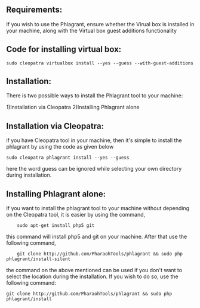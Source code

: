 Requirements:
------------

If you wish to use the Phlagrant, ensure whether the Virual box is installed in your machine, along with the Virtual box guest additions functionality

Code for installing virtual box:
-------------------------------

	sudo cleopatra virtualbox install --yes --guess --with-guest-additions

Installation:
-------------

There is two possible ways to install the Phlagrant tool to your machine:

1)Installation via Cleopatra
2)Installing Phlagrant alone

Installation via Cleopatra:
---------------------------

if you have Cleopatra tool in your machine, then it's simple to install the phlagrant by using the code as given below

	sudo cleopatra phlagrant install --yes --guess

here the word guess can be ignored while selecting your own directory during installation.

Installing Phlagrant alone:
---------------------------

If you want to install the phlagrant tool to your machine without depending on the Cleopatra tool, it is easier by using the command,

        sudo apt-get install php5 git
        
this command will install php5 and git on your machine. After that use the following command,

        git clone http://github.com/PharaohTools/phlagrant && sudo php phlagrant/install-silent

the command on the above mentioned can be used if you don't want to select the location during the installation. If you wish to do so, use the following command:

	git clone http://github.com/PharaohTools/phlagrant && sudo php phlagrant/install

